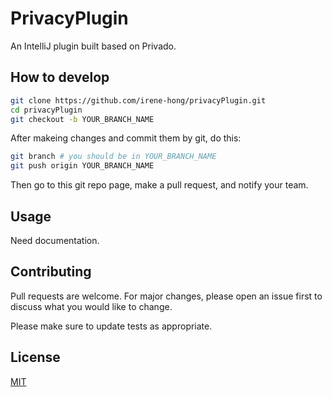 # PrivacyPlugin

An IntelliJ plugin built based on Privado.

## How to develop

```bash
git clone https://github.com/irene-hong/privacyPlugin.git
cd privacyPlugin
git checkout -b YOUR_BRANCH_NAME
```
After makeing changes and commit them by git, do this:
```bash
git branch # you should be in YOUR_BRANCH_NAME
git push origin YOUR_BRANCH_NAME
```
Then go to this git repo page, make a pull request, and notify your team.

## Usage
Need documentation.


## Contributing

Pull requests are welcome. For major changes, please open an issue first
to discuss what you would like to change.

Please make sure to update tests as appropriate.

## License

[MIT](https://choosealicense.com/licenses/mit/)